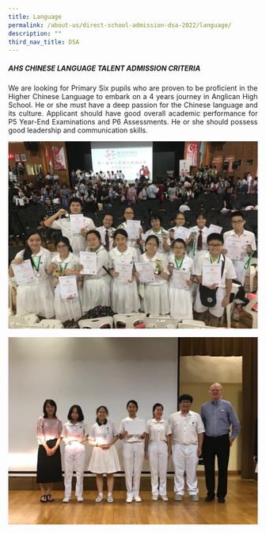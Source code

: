 ```yaml
---
title: Language
permalink: /about-us/direct-school-admission-dsa-2022/language/
description: ""
third_nav_title: DSA
---
```

##### AHS CHINESE LANGUAGE TALENT ADMISSION CRITERIA

<p align="justify">
We are looking for Primary Six pupils who are proven to be proficient in the Higher Chinese Language to embark on a 4 years journey in Anglican High School. He or she must have a deep passion for the Chinese language and its culture. Applicant should have good overall academic performance for P5 Year-End Examinations and P6 Assessments. He or she should possess good leadership and communication skills. 
</p>

![](/images/About%20us/DSA/Language1.jpg)

![](/images/About%20us/DSA/Language2.jpg)